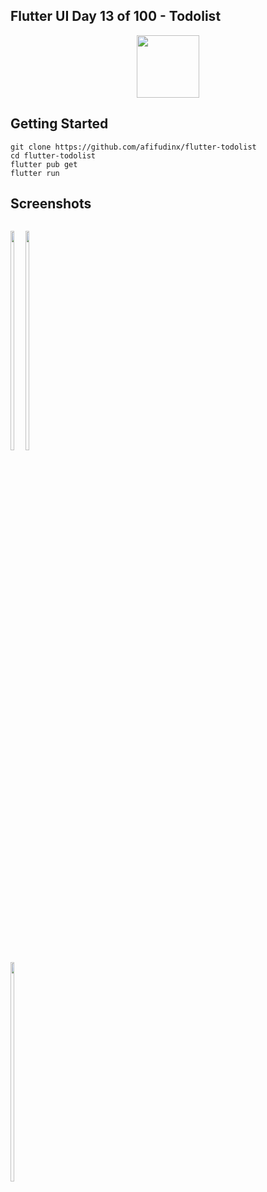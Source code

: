 ## Flutter UI Day 13 of 100 - Todolist

<p align="center">
  <img src="https://avatars.githubusercontent.com/u/94339143?v=4" width=100/>
</p>

## Getting Started

```
git clone https://github.com/afifudinx/flutter-todolist
cd flutter-todolist
flutter pub get
flutter run
```

## Screenshots

<p style="float: left;">
  <img src="https://github.com/afifudinx/Flutter-Example/tree/main/Old/flutter-todolist/blob/main/screenshots/1.png" width="30%"/>
  <img src="https://github.com/afifudinx/Flutter-Example/tree/main/Old/flutter-todolist/blob/main/screenshots/2.png" width="30%"/>
  <img src="https://github.com/afifudinx/Flutter-Example/tree/main/Old/flutter-todolist/blob/main/screenshots/3.png" width="30%"/>
</p>
